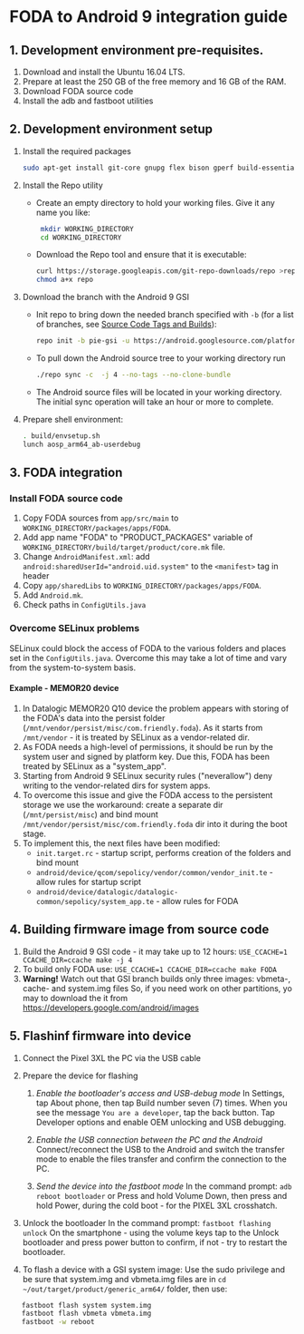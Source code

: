 # FODA to Android 9 integration guide


## 1. Development environment pre-requisites.

1. Download and install the Ubuntu 16.04 LTS.
1. Prepare at least the 250 GB of the free memory and 16 GB of the RAM.
1. Download FODA source code
1. Install the adb and fastboot utilities


## 2. Development environment setup
1. Install the required packages
   ```bash
   sudo apt-get install git-core gnupg flex bison gperf build-essential zip curl zlib1g-dev gcc-multilib g++-multilib libc6-dev-i386 lib32ncurses5-dev x11proto-core-dev libx11-dev lib32z-dev libgl1-mesa-dev libxml2-utils xsltproc unzip
   ```
1. Install the Repo utility

   - Create an empty directory to hold your working files. Give it any name you like:
      ```bash
       mkdir WORKING_DIRECTORY
       cd WORKING_DIRECTORY
      ```
   - Download the Repo tool and ensure that it is executable:
        ```bash
        curl https://storage.googleapis.com/git-repo-downloads/repo >repo
        chmod a+x repo
        ```

1. Download the branch with the Android 9 GSI

   - Init repo to bring down the needed branch specified with `-b` (for a list of branches, see [Source Code Tags and Builds](https://source.android.com/setup/start/build-numbers.html#source-code-tags-and-builds)): 
       ```bash
       repo init -b pie-gsi -u https://android.googlesource.com/platform/manifest
       ```
    - To pull down the Android source tree to your working directory run
      ```      bash
      ./repo sync -c  -j 4 --no-tags --no-clone-bundle
      ```
      
   - The Android source files will be located in your working directory. The initial sync operation will take an hour or more to complete.

1. Prepare shell environment:
    ```bash
    . build/envsetup.sh
    lunch aosp_arm64_ab-userdebug
    ```

## 3. FODA integration

### Install FODA source code
1. Copy FODA sources from `app/src/main` to `WORKING_DIRECTORY/packages/apps/FODA`.
1. Add app name "FODA" to "PRODUCT_PACKAGES" variable of `WORKING_DIRECTORY/build/target/product/core.mk`  file.
1. Change `AndroidManifest.xml`: add `android:sharedUserId="android.uid.system"` to the `<manifest>` tag in header
1. Copy `app/sharedLibs` to `WORKING_DIRECTORY/packages/apps/FODA`.
1. Add `Android.mk`.
1. Check paths in `ConfigUtils.java`

### Overcome SELinux problems
SELinux could block the access of FODA to the various folders and places set in the  `ConfigUtils.java`. Overcome this may take a lot of time and vary from the system-to-system basis.

#### Example - MEMOR20 device
1. In Datalogic MEMOR20 Q10 device the problem appears with storing of the FODA's data into the persist folder (`/mnt/vendor/persist/misc/com.friendly.foda`). As it starts from `/mnt/vendor` - it is treated by SELinux as a vendor-related dir. 
1. As FODA needs a high-level of permissions, it should be run by the system user and signed by platform key. Due this, FODA has been treated by SELinux as a "system_app". 
1. Starting from Android 9 SELinux security rules ("neverallow") deny writing to the vendor-related dirs for system apps. 
1. To overcome this issue and give the FODA access to the persistent storage we use the workaround: create a separate dir (`/mnt/persist/misc`) and bind mount `/mnt/vendor/persist/misc/com.friendly.foda` dir into it during the boot stage.
1. To implement this, the next files have been modified:
   - `init.target.rc` - startup script, performs creation of the folders and bind mount
   - `android/device/qcom/sepolicy/vendor/common/vendor_init.te` - allow rules for startup script
   - `android/device/datalogic/datalogic-common/sepolicy/system_app.te` - allow rules for FODA


## 4. Building firmware image from source code

1. Build the Android 9 GSI code  - it may take up to 12 hours:  `USE_CCACHE=1 CCACHE_DIR=ccache make -j 4`
1. To build only FODA use: `USE_CCACHE=1 CCACHE_DIR=ccache make FODA`
1. **Warning!** Watch out that GSI branch builds only three images: vbmeta-, cache- and system.img files So, if you need work on other partitions, yo may to download the it from <https://developers.google.com/android/images>

## 5. Flashinf firmware into device
1. Connect the Pixel 3XL the PC via the USB cable
1. Prepare the device for flashing

    1. *Enable the bootloader's access and USB-debug mode*
    In Settings, tap About phone, then tap Build number seven (7) times.
    When you see the message `You are a developer`, tap the back button.
    Tap Developer options and enable OEM unlocking and USB debugging.

    2. *Enable the USB connection between the PC and the Android*
    Connect/reconnect the USB to the Android and switch the transfer mode to enable the files transfer and confirm the connection to the PC.

    3. *Send the device into the fastboot mode*
    In the command prompt: `adb reboot bootloader`
    or Press and hold Volume Down, then press and hold Power, during the cold boot - for the PIXEL 3XL crosshatch.
    
1. Unlock the bootloader
    In the command prompt: `fastboot flashing unlock`
    On the smartphone - using the volume keys tap to the Unlock bootloader and press power button to confirm, if not - try to restart the bootloader.
    
1. To flash a device with a GSI system image: Use the sudo privilege and be sure that system.img and vbmeta.img files are in `cd ~/out/target/product/generic_arm64/` folder, then use:
   
 ```bash
    fastboot flash system system.img
    fastboot flash vbmeta vbmeta.img
    fastboot -w reboot      
 ```

   


